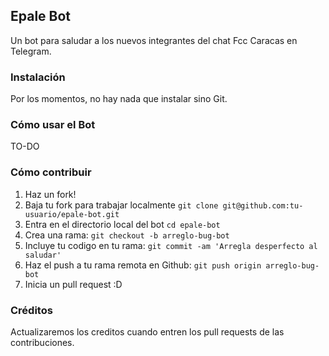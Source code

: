 ## Epale Bot

Un bot para saludar a los nuevos integrantes del chat Fcc Caracas en Telegram.

### Instalación

Por los momentos, no hay nada que instalar sino Git.

### Cómo usar el Bot

TO-DO

### Cómo contribuir

1. Haz un fork!
2. Baja tu fork para trabajar localmente `git clone git@github.com:tu-usuario/epale-bot.git`
3. Entra en el directorio local del bot `cd epale-bot`
2. Crea una rama: `git checkout -b arreglo-bug-bot`
3. Incluye tu codigo en tu rama: `git commit -am 'Arregla desperfecto al saludar'`
4. Haz el push a tu rama remota en Github: `git push origin arreglo-bug-bot`
5. Inicia un pull request :D

### Créditos

Actualizaremos los creditos cuando entren los pull requests de las contribuciones.

